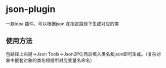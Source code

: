 # json-plugin
一款idea 插件，可以根据json 在指定路径下生成对应的类
## 使用方法
包路径上右键->Json Tools->Json2PO,然后填入类名和json即可生成。（复杂对象中嵌套对象的类名根据所对应变量名命名）

